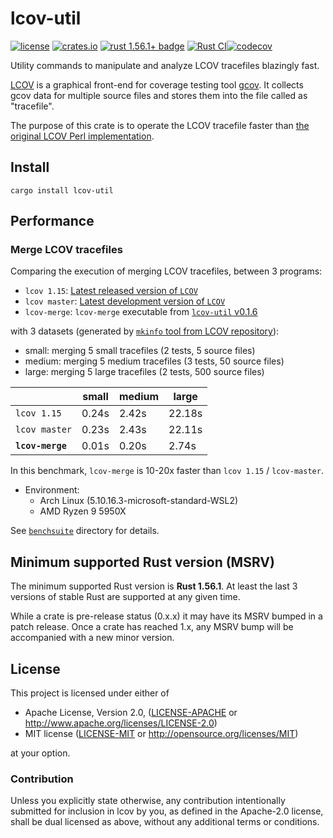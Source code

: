 # lcov-util

[![license](https://img.shields.io/crates/l/lcov-util.svg)](#license)
[![crates.io](https://img.shields.io/crates/v/lcov-util.svg)](https://crates.io/crates/lcov-util)
[![rust 1.56.1+ badge](https://img.shields.io/badge/rust-1.56.1+-93450a.svg)](https://doc.rust-lang.org/cargo/reference/manifest.html#the-rust-version-field)
[![Rust CI](https://github.com/gifnksm/lcov/actions/workflows/rust-ci.yml/badge.svg)](https://github.com/gifnksm/lcov/actions/workflows/rust-ci.yml)[![codecov](https://codecov.io/gh/gifnksm/lcov/branch/master/graph/badge.svg?token=uXsi5eu0RD)](https://codecov.io/gh/gifnksm/lcov)

Utility commands to manipulate and analyze LCOV tracefiles blazingly fast.

[LCOV] is a graphical front-end for coverage testing tool [gcov].
It collects gcov data for multiple source files and stores them into the file called as "tracefile".

The purpose of this crate is to operate the LCOV tracefile faster than [the original LCOV Perl
implementation][LCOV GitHub].

## Install

```console
cargo install lcov-util
```

## Performance

### Merge LCOV tracefiles

Comparing the execution of merging LCOV tracefiles, between 3 programs:

* `lcov 1.15`: [Latest released version of `LCOV`][lcov-release]
* `lcov master`: [Latest development version of `LCOV`][lcov-dev]
* `lcov-merge`: `lcov-merge` executable from [`lcov-util` v0.1.6][lcov-util]

with 3 datasets (generated by [`mkinfo` tool from LCOV repository][mkinfo]):

* small: merging 5 small tracefiles (2 tests, 5 source files)
* medium: merging 5 medium tracefiles (3 tests, 50 source files)
* large: merging 5 large tracefiles (2 tests, 500 source files)

|                  | small | medium |  large  |
| ---------------- | ----- | ------ | ------- |
| `lcov 1.15`      | 0.24s | 2.42s  | 22.18s  |
| `lcov master`    | 0.23s | 2.43s  | 22.11s  |
| **`lcov-merge`** | 0.01s | 0.20s  |  2.74s  |

In this benchmark, `lcov-merge` is 10-20x faster than `lcov 1.15` / `lcov-master`.

* Environment:
  * Arch Linux (5.10.16.3-microsoft-standard-WSL2)
  * AMD Ryzen 9 5950X

See [`benchsuite`](benchsuite) directory for details.

[lcov-release]: https://github.com/linux-test-project/lcov/releases/tag/v1.15
[lcov-dev]: https://github.com/linux-test-project/lcov/commit/d1d3024a8c82ee0a4c2afe948008a18415db9091
[lcov-util]: https://github.com/gifnksm/lcov/releases/tag/lcov-util_v0.1.6
[mkinfo]: https://github.com/linux-test-project/lcov/blob/d1d3024a8c82ee0a4c2afe948008a18415db9091/tests/bin/mkinfo

## Minimum supported Rust version (MSRV)

The minimum supported Rust version is **Rust 1.56.1**.
At least the last 3 versions of stable Rust are supported at any given time.

While a crate is pre-release status (0.x.x) it may have its MSRV bumped in a patch release.
Once a crate has reached 1.x, any MSRV bump will be accompanied with a new minor version.

## License

This project is licensed under either of

* Apache License, Version 2.0, ([LICENSE-APACHE](LICENSE-APACHE) or <http://www.apache.org/licenses/LICENSE-2.0>)
* MIT license ([LICENSE-MIT](LICENSE-MIT) or <http://opensource.org/licenses/MIT>)

at your option.

### Contribution

Unless you explicitly state otherwise, any contribution intentionally submitted for inclusion in lcov by you, as defined in the Apache-2.0 license, shall be dual licensed as above, without any additional terms or conditions.

[LCOV]: http://ltp.sourceforge.net/coverage/lcov.php
[gcov]: http://gcc.gnu.org/onlinedocs/gcc/Gcov.html
[LCOV GitHub]: https://github.com/linux-test-project/lcov
